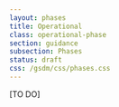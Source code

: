 ```yaml
---
layout: phases
title: Operational
class: operational-phase
section: guidance
subsection: Phases
status: draft
css: /gsdm/css/phases.css
---
```


[TO DO]